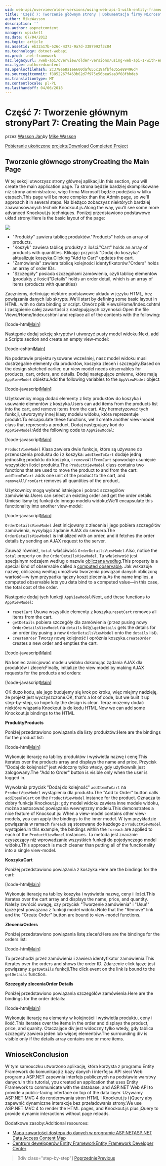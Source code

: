 ```yaml
---
uid: web-api/overview/older-versions/using-web-api-1-with-entity-framework-5/using-web-api-with-entity-framework-part-7
title: 'Część 7: Tworzenie głównym strony | Dokumentacja firmy Microsoft'
author: MikeWasson
description: ''
ms.author: aspnetcontent
manager: wpickett
ms.date: 07/04/2012
ms.topic: article
ms.assetid: eb32a17b-626c-4373-9a7d-3387992f3c04
ms.technology: dotnet-webapi
ms.prod: .net-framework
msc.legacyurl: /web-api/overview/older-versions/using-web-api-1-with-entity-framework-5/using-web-api-with-entity-framework-part-7
msc.type: authoredcontent
ms.openlocfilehash: 2c378e68a1e6600daf655c19afbfe355e89496d4
ms.sourcegitcommit: f8852267f463b62d7f975e56bea9aa3f68fbbdeb
ms.translationtype: MT
ms.contentlocale: pl-PL
ms.lasthandoff: 04/06/2018
---
```

<a name="part-7-creating-the-main-page"></a><span data-ttu-id="b9bd4-102">Część 7: Tworzenie głównym strony</span><span class="sxs-lookup"><span data-stu-id="b9bd4-102">Part 7: Creating the Main Page</span></span>
====================
<span data-ttu-id="b9bd4-103">przez [Wasson Jan](https://github.com/MikeWasson)</span><span class="sxs-lookup"><span data-stu-id="b9bd4-103">by [Mike Wasson](https://github.com/MikeWasson)</span></span>

[<span data-ttu-id="b9bd4-104">Pobieranie ukończone projektu</span><span class="sxs-lookup"><span data-stu-id="b9bd4-104">Download Completed Project</span></span>](http://code.msdn.microsoft.com/ASP-NET-Web-API-with-afa30545)

## <a name="creating-the-main-page"></a><span data-ttu-id="b9bd4-105">Tworzenie głównego strony</span><span class="sxs-lookup"><span data-stu-id="b9bd4-105">Creating the Main Page</span></span>

<span data-ttu-id="b9bd4-106">W tej sekcji utworzysz strony głównej aplikacji.</span><span class="sxs-lookup"><span data-stu-id="b9bd4-106">In this section, you will create the main application page.</span></span> <span data-ttu-id="b9bd4-107">Ta strona będzie bardziej skomplikowane niż strony administratora, więc firma Microsoft będzie podejścia w kilku etapach.</span><span class="sxs-lookup"><span data-stu-id="b9bd4-107">This page will be more complex than the Admin page, so we'll approach it in several steps.</span></span> <span data-ttu-id="b9bd4-108">Na bieżąco zobaczysz niektórych bardziej zaawansowanych technik Knockout.js.</span><span class="sxs-lookup"><span data-stu-id="b9bd4-108">Along the way, you'll see some more advanced Knockout.js techniques.</span></span> <span data-ttu-id="b9bd4-109">Poniżej przedstawiono podstawowe układ strony:</span><span class="sxs-lookup"><span data-stu-id="b9bd4-109">Here is the basic layout of the page:</span></span>

![](using-web-api-with-entity-framework-part-7/_static/image1.png)

- <span data-ttu-id="b9bd4-110">"Produkty" zawiera tablicę produktów.</span><span class="sxs-lookup"><span data-stu-id="b9bd4-110">"Products" holds an array of products.</span></span>
- <span data-ttu-id="b9bd4-111">"Koszyk" zawiera tablicę produkty z ilości.</span><span class="sxs-lookup"><span data-stu-id="b9bd4-111">"Cart" holds an array of products with quantities.</span></span> <span data-ttu-id="b9bd4-112">Klikając przycisk "Dodaj do koszyka" aktualizuje koszyka.</span><span class="sxs-lookup"><span data-stu-id="b9bd4-112">Clicking "Add to Cart" updates the cart.</span></span>
- <span data-ttu-id="b9bd4-113">"Zamówienia" zawiera tablicę kolejności identyfikatorów.</span><span class="sxs-lookup"><span data-stu-id="b9bd4-113">"Orders" holds an array of order IDs.</span></span>
- <span data-ttu-id="b9bd4-114">"Szczegóły" posiada szczegółami zamówienia, czyli tablicę elementów (produkty z ilości)</span><span class="sxs-lookup"><span data-stu-id="b9bd4-114">"Details" holds an order detail, which is an array of items (products with quantities)</span></span>

<span data-ttu-id="b9bd4-115">Zaczniemy, definiując niektóre podstawowe układu w języku HTML, bez powiązania danych lub skryptu.</span><span class="sxs-lookup"><span data-stu-id="b9bd4-115">We'll start by defining some basic layout in HTML, with no data binding or script.</span></span> <span data-ttu-id="b9bd4-116">Otwórz plik Views/Home/Index.cshtml i zastąpienie całej zawartości z następujących czynności:</span><span class="sxs-lookup"><span data-stu-id="b9bd4-116">Open the file Views/Home/Index.cshtml and replace all of the contents with the following:</span></span>

[!code-html[Main](using-web-api-with-entity-framework-part-7/samples/sample1.html)]

<span data-ttu-id="b9bd4-117">Następnie dodaj sekcję skryptów i utworzyć pusty model widoku:</span><span class="sxs-lookup"><span data-stu-id="b9bd4-117">Next, add a Scripts section and create an empty view-model:</span></span>

[!code-cshtml[Main](using-web-api-with-entity-framework-part-7/samples/sample2.cshtml)]

<span data-ttu-id="b9bd4-118">Na podstawie projektu rysowane wcześniej, nasz model widoku musi dostrzegalne elementy dla produktów, koszyka zleceń i szczegóły.</span><span class="sxs-lookup"><span data-stu-id="b9bd4-118">Based on the design sketched earlier, our view model needs observables for products, cart, orders, and details.</span></span> <span data-ttu-id="b9bd4-119">Dodaj następujące zmienne, które mają `AppViewModel` obiektu:</span><span class="sxs-lookup"><span data-stu-id="b9bd4-119">Add the following variables to the `AppViewModel` object:</span></span>

[!code-javascript[Main](using-web-api-with-entity-framework-part-7/samples/sample3.js)]

<span data-ttu-id="b9bd4-120">Użytkownicy mogą dodać elementy z listy produktów do koszyka i usuwanie elementów z koszyka.</span><span class="sxs-lookup"><span data-stu-id="b9bd4-120">Users can add items from the products list into the cart, and remove items from the cart.</span></span> <span data-ttu-id="b9bd4-121">Aby hermetyzować tych funkcji, utworzymy innej klasy modelu widoku, która reprezentuje produkt.</span><span class="sxs-lookup"><span data-stu-id="b9bd4-121">To encapsulate these functions, we'll create another view-model class that represents a product.</span></span> <span data-ttu-id="b9bd4-122">Dodaj następujący kod do `AppViewModel`:</span><span class="sxs-lookup"><span data-stu-id="b9bd4-122">Add the following code to `AppViewModel`:</span></span>

[!code-javascript[Main](using-web-api-with-entity-framework-part-7/samples/sample4.js?highlight=4)]

<span data-ttu-id="b9bd4-123">`ProductViewModel` Klasa zawiera dwie funkcje, które są używane do przenoszenia produktu do i z koszyka: `addItemToCart` dodaje jedną jednostkę produktu do koszyka, i `removeAllFromCart` spowoduje usunięcie wszystkich ilości produktu.</span><span class="sxs-lookup"><span data-stu-id="b9bd4-123">The `ProductViewModel` class contains two functions that are used to move the product to and from the cart: `addItemToCart` adds one unit of the product to the cart, and `removeAllFromCart` removes all quantities of the product.</span></span>

<span data-ttu-id="b9bd4-124">Użytkownicy mogą wybrać istniejące i pobrać szczegółów zamówienia.</span><span class="sxs-lookup"><span data-stu-id="b9bd4-124">Users can select an existing order and get the order details.</span></span> <span data-ttu-id="b9bd4-125">Umieściliśmy tej funkcji do innego modelu widoku:</span><span class="sxs-lookup"><span data-stu-id="b9bd4-125">We'll encapsulate this functionality into another view-model:</span></span>

[!code-javascript[Main](using-web-api-with-entity-framework-part-7/samples/sample5.js?highlight=4)]

<span data-ttu-id="b9bd4-126">`OrderDetailsViewModel` Jest inicjowany z zlecenia i jego pobiera szczegółów zamówienia, wysyłając żądanie AJAX do serwera.</span><span class="sxs-lookup"><span data-stu-id="b9bd4-126">The `OrderDetailsViewModel` is initialized with an order, and it fetches the order details by sending an AJAX request to the server.</span></span>

<span data-ttu-id="b9bd4-127">Zauważ również, `total` właściwość `OrderDetailsViewModel`.</span><span class="sxs-lookup"><span data-stu-id="b9bd4-127">Also, notice the `total` property on the `OrderDetailsViewModel`.</span></span> <span data-ttu-id="b9bd4-128">Ta właściwość jest specjalnym rodzajem według o nazwie [obliczana według](http://knockoutjs.com/documentation/computedObservables.html).</span><span class="sxs-lookup"><span data-stu-id="b9bd4-128">This property is a special kind of observable called a [computed observable](http://knockoutjs.com/documentation/computedObservables.html).</span></span> <span data-ttu-id="b9bd4-129">Jak wskazuje nazwę, obliczoną według umożliwia tworzenia powiązań danych obliczoną wartość&#8212;w tym przypadku łączny koszt zlecenia.</span><span class="sxs-lookup"><span data-stu-id="b9bd4-129">As the name implies, a computed observable lets you data bind to a computed value&#8212;in this case, the total cost of the order.</span></span>

<span data-ttu-id="b9bd4-130">Następnie dodaj tych funkcji `AppViewModel`:</span><span class="sxs-lookup"><span data-stu-id="b9bd4-130">Next, add these functions to `AppViewModel`:</span></span>

- <span data-ttu-id="b9bd4-131">`resetCart` Usuwa wszystkie elementy z koszyka.</span><span class="sxs-lookup"><span data-stu-id="b9bd4-131">`resetCart` removes all items from the cart.</span></span>
- <span data-ttu-id="b9bd4-132">`getDetails` pobiera szczegóły dla zamówienia (przez pusing nowy `OrderDetailsViewModel` na `details` listy).</span><span class="sxs-lookup"><span data-stu-id="b9bd4-132">`getDetails` gets the details for an order (by pusing a new `OrderDetailsViewModel` onto the `details` list).</span></span>
- <span data-ttu-id="b9bd4-133">`createOrder` Tworzy nową kolejność i opróżnia koszyka.</span><span class="sxs-lookup"><span data-stu-id="b9bd4-133">`createOrder` creates a new order and empties the cart.</span></span>


[!code-javascript[Main](using-web-api-with-entity-framework-part-7/samples/sample6.js?highlight=4)]

<span data-ttu-id="b9bd4-134">Na koniec zainicjować modelu widoku dokonując żądania AJAX dla produktów i zleceń:</span><span class="sxs-lookup"><span data-stu-id="b9bd4-134">Finally, initialize the view model by making AJAX requests for the products and orders:</span></span>

[!code-javascript[Main](using-web-api-with-entity-framework-part-7/samples/sample7.js)]

<span data-ttu-id="b9bd4-135">OK dużo kodu, ale jego budujemy się krok po kroku, więc miejmy nadzieję, że projekt jest wyczyszczone.</span><span class="sxs-lookup"><span data-stu-id="b9bd4-135">OK, that's a lot of code, but we built it up step-by-step, so hopefully the design is clear.</span></span> <span data-ttu-id="b9bd4-136">Teraz możemy dodać niektóre wiązania Knockout.js do kodu HTML.</span><span class="sxs-lookup"><span data-stu-id="b9bd4-136">Now we can add some Knockout.js bindings to the HTML.</span></span>

<span data-ttu-id="b9bd4-137">**Produkty**</span><span class="sxs-lookup"><span data-stu-id="b9bd4-137">**Products**</span></span>

<span data-ttu-id="b9bd4-138">Poniżej przedstawiono powiązania dla listy produktów:</span><span class="sxs-lookup"><span data-stu-id="b9bd4-138">Here are the bindings for the product list:</span></span>

[!code-html[Main](using-web-api-with-entity-framework-part-7/samples/sample8.html)]

<span data-ttu-id="b9bd4-139">Wykonuje iterację na tablicy produktów i wyświetla nazwę i cenę.</span><span class="sxs-lookup"><span data-stu-id="b9bd4-139">This iterates over the products array and displays the name and price.</span></span> <span data-ttu-id="b9bd4-140">Przycisk "Dodaj do kolejność" jest widoczny tylko wtedy, gdy użytkownik jest zalogowany.</span><span class="sxs-lookup"><span data-stu-id="b9bd4-140">The "Add to Order" button is visible only when the user is logged in.</span></span>

<span data-ttu-id="b9bd4-141">Wywołania przycisk "Dodaj do kolejność" `addItemToCart` na `ProductViewModel` wystąpienia dla produktu.</span><span class="sxs-lookup"><span data-stu-id="b9bd4-141">The "Add to Order" button calls `addItemToCart` on the `ProductViewModel` instance for the product.</span></span> <span data-ttu-id="b9bd4-142">Oznacza to dobry funkcja Knockout.js: gdy model widoku zawiera inne modele widoku, można zastosować powiązania wewnętrzny modelu.</span><span class="sxs-lookup"><span data-stu-id="b9bd4-142">This demonstrates a nice feature of Knockout.js: When a view-model contains other view-models, you can apply the bindings to the inner model.</span></span> <span data-ttu-id="b9bd4-143">W tym przykładzie powiązania w ramach `foreach` są stosowane do każdego z `ProductViewModel` wystąpień.</span><span class="sxs-lookup"><span data-stu-id="b9bd4-143">In this example, the bindings within the `foreach` are applied to each of the `ProductViewModel` instances.</span></span> <span data-ttu-id="b9bd4-144">Ta metoda jest znacznie czyszczący niż wprowadzanie wszystkich funkcji do pojedynczego model widoku.</span><span class="sxs-lookup"><span data-stu-id="b9bd4-144">This approach is much cleaner than putting all of the functionality into a single view-model.</span></span>

<span data-ttu-id="b9bd4-145">**Koszyka**</span><span class="sxs-lookup"><span data-stu-id="b9bd4-145">**Cart**</span></span>

<span data-ttu-id="b9bd4-146">Poniżej przedstawiono powiązania z koszyka:</span><span class="sxs-lookup"><span data-stu-id="b9bd4-146">Here are the bindings for the cart:</span></span>

[!code-html[Main](using-web-api-with-entity-framework-part-7/samples/sample9.html)]

<span data-ttu-id="b9bd4-147">Wykonuje iterację na tablicy koszyka i wyświetla nazwę, ceny i ilości.</span><span class="sxs-lookup"><span data-stu-id="b9bd4-147">This iterates over the cart array and displays the name, price, and quantity.</span></span> <span data-ttu-id="b9bd4-148">Należy zwrócić uwagę, czy przycisk "Tworzenie zamówienia" i "Usuń" łącze jest powiązana z funkcji model widoku.</span><span class="sxs-lookup"><span data-stu-id="b9bd4-148">Note that the "Remove" link and the "Create Order" button are bound to view-model functions.</span></span>

<span data-ttu-id="b9bd4-149">**Zlecenia**</span><span class="sxs-lookup"><span data-stu-id="b9bd4-149">**Orders**</span></span>

<span data-ttu-id="b9bd4-150">Poniżej przedstawiono powiązania listę zleceń:</span><span class="sxs-lookup"><span data-stu-id="b9bd4-150">Here are the bindings for the orders list:</span></span>

[!code-html[Main](using-web-api-with-entity-framework-part-7/samples/sample10.html)]

<span data-ttu-id="b9bd4-151">To przechodzi przez zamówienia i zawiera identyfikator zamówienia.</span><span class="sxs-lookup"><span data-stu-id="b9bd4-151">This iterates over the orders and shows the order ID.</span></span> <span data-ttu-id="b9bd4-152">Zdarzenie click łącze jest powiązany z `getDetails` funkcji.</span><span class="sxs-lookup"><span data-stu-id="b9bd4-152">The click event on the link is bound to the `getDetails` function.</span></span>

<span data-ttu-id="b9bd4-153">**Szczegóły zlecenia**</span><span class="sxs-lookup"><span data-stu-id="b9bd4-153">**Order Details**</span></span>

<span data-ttu-id="b9bd4-154">Poniżej przedstawiono powiązania szczegółów zamówienia:</span><span class="sxs-lookup"><span data-stu-id="b9bd4-154">Here are the bindings for the order details:</span></span>

[!code-html[Main](using-web-api-with-entity-framework-part-7/samples/sample11.html)]

<span data-ttu-id="b9bd4-155">Wykonuje iterację na elementy w kolejności i wyświetla produktu, ceny i ilość.</span><span class="sxs-lookup"><span data-stu-id="b9bd4-155">This iterates over the items in the order and displays the product, price, and quanity.</span></span> <span data-ttu-id="b9bd4-156">Otaczające div jest widoczny tylko wtedy, gdy tablica szczegóły zawiera jeden lub więcej elementów.</span><span class="sxs-lookup"><span data-stu-id="b9bd4-156">The surrounding div is visible only if the details array contains one or more items.</span></span>

## <a name="conclusion"></a><span data-ttu-id="b9bd4-157">Wniosek</span><span class="sxs-lookup"><span data-stu-id="b9bd4-157">Conclusion</span></span>

<span data-ttu-id="b9bd4-158">W tym samouczku utworzono aplikację, która korzysta z programu Entity Framework do komunikacji z bazy danych i interfejsu API sieci Web programu ASP.NET zapewnia interfejs publicznych na podstawie warstwy danych.</span><span class="sxs-lookup"><span data-stu-id="b9bd4-158">In this tutorial, you created an application that uses Entity Framework to communicate with the database, and ASP.NET Web API to provide a public-facing interface on top of the data layer.</span></span> <span data-ttu-id="b9bd4-159">Używamy ASP.NET MVC 4 do renderowania stron HTML i Knockout.js i jQuery aby zapewnić dynamiczne interakcje bez przeładowania strony.</span><span class="sxs-lookup"><span data-stu-id="b9bd4-159">We use ASP.NET MVC 4 to render the HTML pages, and Knockout.js plus jQuery to provide dynamic interactions without page reloads.</span></span>

<span data-ttu-id="b9bd4-160">Dodatkowe zasoby:</span><span class="sxs-lookup"><span data-stu-id="b9bd4-160">Additional resources:</span></span>

- [<span data-ttu-id="b9bd4-161">Mapa zawartości dostępu do danych w programie ASP.NET</span><span class="sxs-lookup"><span data-stu-id="b9bd4-161">ASP.NET Data Access Content Map</span></span>](https://msdn.microsoft.com/library/6759sth4.aspx)
- [<span data-ttu-id="b9bd4-162">Centrum deweloperów Entity Framework</span><span class="sxs-lookup"><span data-stu-id="b9bd4-162">Entity Framework Developer Center</span></span>](https://msdn.microsoft.com/data/ef)

> [!div class="step-by-step"]
> [<span data-ttu-id="b9bd4-163">Poprzednie</span><span class="sxs-lookup"><span data-stu-id="b9bd4-163">Previous</span></span>](using-web-api-with-entity-framework-part-6.md)
